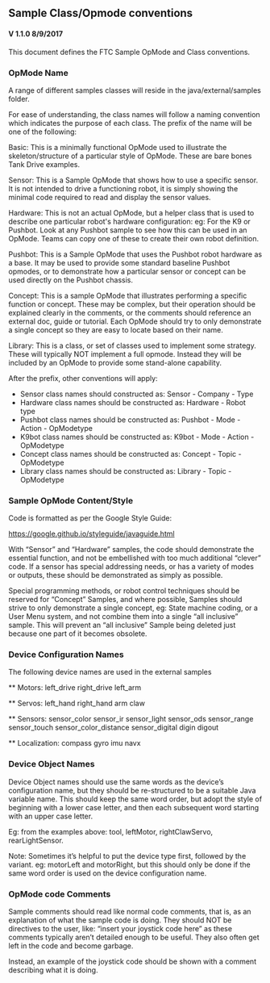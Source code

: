 ## Sample Class/Opmode conventions#### V 1.1.0  8/9/2017This document defines the FTC Sample OpMode and Class conventions.### OpMode NameA range of different samples classes will reside in the java/external/samples folder.For ease of understanding, the class names will follow a naming convention which indicatesthe purpose of each class.  The prefix of the name will be one of the following:Basic:	    This is a minimally functional OpMode used to illustrate the skeleton/structure            of a particular style of OpMode.  These are bare bones Tank Drive examples.Sensor:    	This is a Sample OpMode that shows how to use a specific sensor.            It is not intended to drive a functioning robot, it is simply showing the minimal code            required to read and display the sensor values.Hardware:	This is not an actual OpMode, but a helper class that is used to describe            one particular robot's hardware configuration:   eg: For the K9 or Pushbot.            Look at any Pushbot sample to see how this can be used in an OpMode.            Teams can copy one of these to create their own robot definition.Pushbot:	This is a Sample OpMode that uses the Pushbot robot hardware as a base.            It may be used to provide some standard baseline Pushbot opmodes, or            to demonstrate how a particular sensor or concept can be used directly on the            Pushbot chassis.Concept:	This is a sample OpMode that illustrates performing a specific function or concept.            These may be complex, but their operation should be explained clearly in the comments,            or the comments should reference an external doc, guide or tutorial.            Each OpMode should try to only demonstrate a single concept so they are easy to            locate based on their name.Library:    This is a class, or set of classes used to implement some strategy.            These will typically NOT implement a full opmode.  Instead they will be included            by an OpMode to provide some stand-alone capability.After the prefix, other conventions will apply:* Sensor class names should constructed as:       Sensor - Company - Type* Hardware class names should be constructed as:  Hardware - Robot type* Pushbot class names should be constructed as:   Pushbot - Mode - Action - OpModetype* K9bot class names should be constructed as:     K9bot - Mode - Action - OpModetype* Concept class names should be constructed as:   Concept - Topic - OpModetype* Library class names should be constructed as:   Library - Topic - OpModetype### Sample OpMode Content/StyleCode is formatted as per the Google Style Guide:https://google.github.io/styleguide/javaguide.htmlWith “Sensor” and “Hardware” samples, the code should demonstrate the essential function,and not be embellished with too much additional “clever” code.  If a sensor has specialaddressing needs, or has a variety of modes or outputs, these should be demonstrated assimply as possible.Special programming methods, or robot control techniques should be reserved for “Concept” Samples,and where possible, Samples should strive to only demonstrate a single concept,eg: State machine coding, or a User Menu system, and not combine them into a single “all inclusive”sample.  This will prevent an “all inclusive” Sample being deleted just because one part of itbecomes obsolete.### Device Configuration NamesThe following device names are used in the external samples ** Motors:left_driveright_driveleft_arm** Servos:left_handright_handarmclaw** Sensors:sensor_colorsensor_irsensor_lightsensor_odssensor_rangesensor_touchsensor_color_distancesensor_digitaldigindigout** Localization:compassgyroimu navx### Device Object NamesDevice Object names should use the same words as the device’s configuration name, but theyshould be re-structured to be a suitable Java variable name.  This should keep the same word order,but adopt the style of beginning with a lower case letter, and then each subsequent wordstarting with an upper case letter.Eg: from the examples above:  tool, leftMotor, rightClawServo, rearLightSensor.Note:  Sometimes it’s helpful to put the device type first, followed by the variant.eg:  motorLeft and motorRight, but this should only be done if the same word orderis used on the device configuration name.### OpMode code CommentsSample comments should read like normal code comments, that is, as an explanation of what thesample code is doing.  They should NOT be directives to the user,like: “insert your joystick code here” as these comments typically aren’tdetailed enough to be useful.  They also often get left in the code and become garbage.Instead, an example of the joystick code should be shown with a comment describing what it is doing.